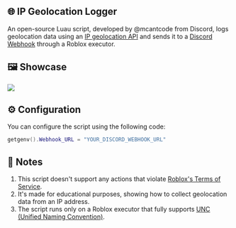 ## 🌐 IP Geolocation Logger
An open-source Luau script, developed by @mcantcode from Discord, logs geolocation data using an [IP geolocation API](https://ipapi.co/) and sends it to a [Discord Webhook](https://support.discord.com/hc/en-us/articles/228383668-Intro-to-Webhooks) through a Roblox executor.

## 🖼️ Showcase
![](https://i.ibb.co.com/JjjjLZ9L/IP-Geolocation-Logger.jpg)

## ⚙️ Configuration
You can configure the script using the following code:
```lua
getgenv().Webhook_URL = "YOUR_DISCORD_WEBHOOK_URL"
```

## 📝 Notes
1. This script doesn't support any actions that violate [Roblox's Terms of Service](https://en.help.roblox.com/hc/en-us/articles/115004647846-Roblox-Terms-of-Use).
2. It's made for educational purposes, showing how to collect geolocation data from an IP address.
3. The script runs only on a Roblox executor that fully supports [UNC (Unified Naming Convention)](https://github.com/unified-naming-convention/NamingStandard).
